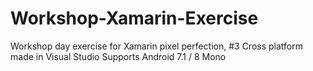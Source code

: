 # Workshop-Xamarin-Exercise
Workshop day exercise for Xamarin pixel perfection, #3
Cross platform made in Visual Studio
  Supports Android 7.1 / 8
      Mono
